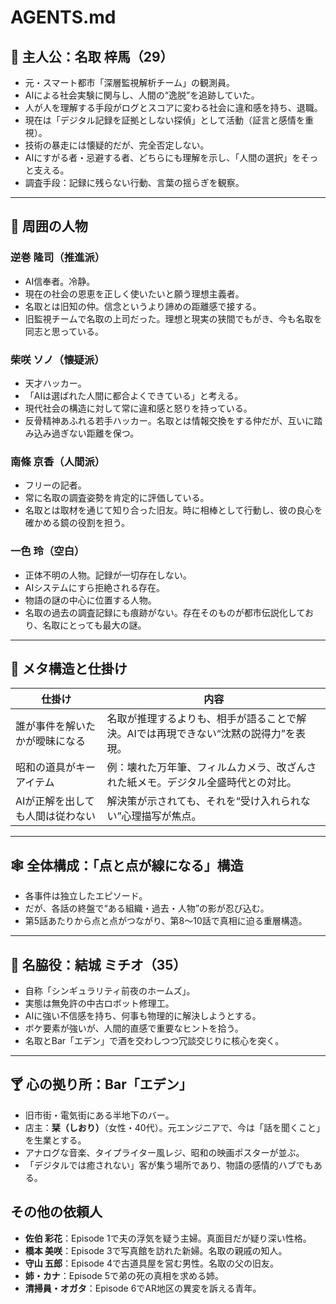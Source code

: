 
# AGENTS.md

## 🎩 主人公：名取 梓馬（29）

- 元・スマート都市「深層監視解析チーム」の観測員。
- AIによる社会実験に関与し、人間の“逸脱”を追跡していた。
- 人が人を理解する手段がログとスコアに変わる社会に違和感を持ち、退職。
- 現在は「デジタル記録を証拠としない探偵」として活動（証言と感情を重視）。
- 技術の暴走には懐疑的だが、完全否定しない。
- AIにすがる者・忌避する者、どちらにも理解を示し、「人間の選択」をそっと支える。
- 調査手段：記録に残らない行動、言葉の揺らぎを観察。

---

## 🤝 周囲の人物

### 逆巻 隆司（推進派）

- AI信奉者。冷静。
- 現在の社会の恩恵を正しく使いたいと願う理想主義者。
- 名取とは旧知の仲。信念というより諦めの距離感で接する。
- 旧監視チームで名取の上司だった。理想と現実の狭間でもがき、今も名取を同志と思っている。

### 柴咲 ソノ（懐疑派）

- 天才ハッカー。
- 「AIは選ばれた人間に都合よくできている」と考える。
- 現代社会の構造に対して常に違和感と怒りを持っている。
- 反骨精神あふれる若手ハッカー。名取とは情報交換をする仲だが、互いに踏み込み過ぎない距離を保つ。

### 南條 京香（人間派）

- フリーの記者。
- 常に名取の調査姿勢を肯定的に評価している。
- 名取とは取材を通じて知り合った旧友。時に相棒として行動し、彼の良心を確かめる鏡の役割を担う。

### 一色 玲（空白）

- 正体不明の人物。記録が一切存在しない。
- AIシステムにすら拒絶される存在。
- 物語の謎の中心に位置する人物。
- 名取の過去の調査記録にも痕跡がない。存在そのものが都市伝説化しており、名取にとっても最大の謎。

---

## 🧩 メタ構造と仕掛け

| 仕掛け | 内容 |
|--------|------|
| 誰が事件を解いたかが曖昧になる | 名取が推理するよりも、相手が語ることで解決。AIでは再現できない“沈黙の説得力”を表現。 |
| 昭和の道具がキーアイテム | 例：壊れた万年筆、フィルムカメラ、改ざんされた紙メモ。デジタル全盛時代との対比。 |
| AIが正解を出しても人間は従わない | 解決策が示されても、それを“受け入れられない”心理描写が焦点。 |

---

## 🕸 全体構成：「点と点が線になる」構造

- 各事件は独立したエピソード。
- だが、各話の終盤で“ある組織・過去・人物”の影が忍び込む。
- 第5話あたりから点と点がつながり、第8〜10話で真相に迫る重層構造。

---

## 🧪 名脇役：結城 ミチオ（35）

- 自称「シンギュラリティ前夜のホームズ」。
- 実態は無免許の中古ロボット修理工。
- AIに強い不信感を持ち、何事も物理的に解決しようとする。
- ボケ要素が強いが、人間的直感で重要なヒントを拾う。
- 名取とBar「エデン」で酒を交わしつつ冗談交じりに核心を突く。

---

## 🍸 心の拠り所：Bar「エデン」

- 旧市街・電気街にある半地下のバー。
- 店主：**栞（しおり）**（女性・40代）。元エンジニアで、今は「話を聞くこと」を生業とする。
- アナログな音楽、タイプライター風レジ、昭和の映画ポスターが並ぶ。
- 「デジタルでは癒されない」客が集う場所であり、物語の感情的ハブでもある。

## その他の依頼人
- **佐伯 彩花**：Episode 1で夫の浮気を疑う主婦。真面目だが疑り深い性格。
- **橋本 美咲**：Episode 3で写真館を訪れた新婦。名取の親戚の知人。
- **守山 五郎**：Episode 4で古道具屋を営む男性。名取の父の旧友。
- **姉・カナ**：Episode 5で弟の死の真相を求める姉。
- **清掃員・オガタ**：Episode 6でAR地区の異変を訴える青年。

